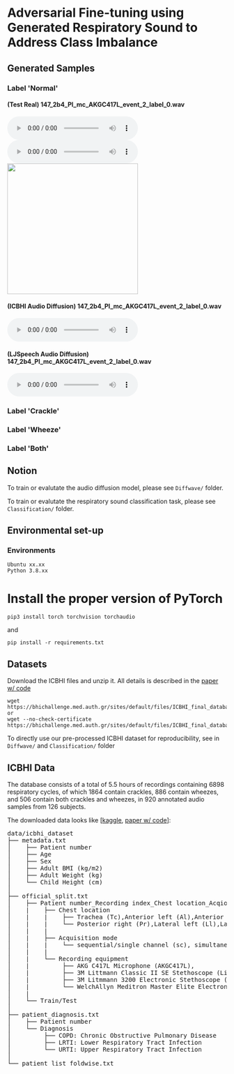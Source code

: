 # Adversarial Fine-tuning using Generated Respiratory Sound to Address Class Imbalance

## Generated Samples

### Label 'Normal'

#### (Test Real) 147_2b4_Pl_mc_AKGC417L_event_2_label_0.wav
![Audio Player](https://raw.githubusercontent.com/ChihyeonYoon/Adversarial-Adaptation-Synthetic-Respiratory-Sound-Data/Diffwave/samples/test_set_samples/147_2b4_Pl_mc_AKGC417L_event_2_label_0.wav)
<audio
  src="Diffwave/samples/test_set_samples/147_2b4_Pl_mc_AKGC417L_event_2_label_0.wav"
  controls preload>></audio>
<img width="300" src="https://github.com/ChihyeonYoon/Adversarial-Adaptation-Synthetic-Respiratory-Sound-Data/assets/46586785/c211aadd-c381-49d5-a349-7bc8e28f274b">


#### (ICBHI Audio Diffusion) 147_2b4_Pl_mc_AKGC417L_event_2_label_0.wav
<audio controls="controls">  
  <source type="audio/wav" src="Diffwave/samples/generated_test_samples/147_2b4_Pl_mc_AKGC417L_event_2_label_0.wav"></source>
  <img width="300" src="https://github.com/ChihyeonYoon/Adversarial-Adaptation-Synthetic-Respiratory-Sound-Data/assets/46586785/dc303cba-13f2-459f-b5e0-0c2453bbf1c8">
</audio>

#### (LJSpeech Audio Diffusion) 147_2b4_Pl_mc_AKGC417L_event_2_label_0.wav
<audio controls="controls">  
  <source type="audio/wav" src="Diffwave/samples/generated_test_samples_from_speech_pretrained/147_2b4_Pl_mc_AKGC417L_event_2_label_0.wav"></source>
  <img width="300" src="https://github.com/ChihyeonYoon/Adversarial-Adaptation-Synthetic-Respiratory-Sound-Data/assets/46586785/747a5f96-943e-4995-bf57-706bd68e3831">
</audio>

### Label 'Crackle'

### Label 'Wheeze'

### Label 'Both'



## Notion
To train or evalutate the audio diffusion model, please see ```Diffwave/``` folder.

To train or evalutate the respiratory sound classification task, please see ```Classification/``` folder.

## Environmental set-up

### Environments
`Ubuntu xx.xx`  
`Python 3.8.xx`

# Install the proper version of PyTorch
```
pip3 install torch torchvision torchaudio
```
and
```
pip install -r requirements.txt
```

## Datasets

Download the ICBHI files and unzip it.
All details is described in the [paper w/ code](https://paperswithcode.com/dataset/icbhi-respiratory-sound-database)

```
wget https://bhichallenge.med.auth.gr/sites/default/files/ICBHI_final_database/ICBHI_final_database.zip
or 
wget --no-check-certificate  https://bhichallenge.med.auth.gr/sites/default/files/ICBHI_final_database/ICBHI_final_database.zip
```
To directly use our pre-processed ICBHI dataset for reproducibility, see in ```Diffwave/``` and ```Classification/``` folder

## ICBHI Data

The database consists of a total of 5.5 hours of recordings containing 6898 respiratory cycles, of which 1864 contain crackles, 886 contain wheezes, and 506 contain both crackles and wheezes, in 920 annotated audio samples from 126 subjects.

The downloaded data looks like [[kaggle](https://www.kaggle.com/datasets/vbookshelf/respiratory-sound-database), [paper w/ code](https://paperswithcode.com/dataset/icbhi-respiratory-sound-database)]:

<pre>
data/icbhi_dataset
├── metadata.txt
│    ├── Patient number
│    ├── Age
│    ├── Sex
│    ├── Adult BMI (kg/m2)
│    ├── Adult Weight (kg)
│    └── Child Height (cm)
│
├── official_split.txt
│    ├── Patient number_Recording index_Chest location_Acqiosotopm mode_Recording equipment
│    |    ├── Chest location
│    |    |    ├── Trachea (Tc),Anterior left (Al),Anterior right (Ar),Posterior left (Pl)
│    |    |    └── Posterior right (Pr),Lateral left (Ll),Lateral right (Lr)
│    |    |
│    |    ├── Acquisition mode
│    |    |    └── sequential/single channel (sc), simultaneous/multichannel (mc)
│    |    |
│    |    └── Recording equipment 
│    |         ├── AKG C417L Microphone (AKGC417L), 
│    |         ├── 3M Littmann Classic II SE Stethoscope (LittC2SE), 
│    |         ├── 3M Litmmann 3200 Electronic Stethoscope (Litt3200), 
│    |         └── WelchAllyn Meditron Master Elite Electronic Stethoscope (Meditron)
│    |    
│    └── Train/Test   
│
├── patient_diagnosis.txt
│    ├── Patient number
│    └── Diagnosis
│         ├── COPD: Chronic Obstructive Pulmonary Disease
│         ├── LRTI: Lower Respiratory Tract Infection
│         └── URTI: Upper Respiratory Tract Infection
│
└── patient_list_foldwise.txt
</pre>
